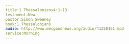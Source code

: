 ```yaml
---
title:1 Thessalonians4:1-13
testament:New
pastor:Simon Sweeney
book:1 Thessalonians
audio: http://www.mecgoodnews.org/audio/41220161.mp3
service:Morning 
---
```

